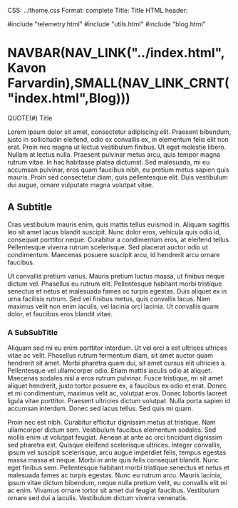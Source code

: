 CSS: ../theme.css
Format: complete
Title: Title
HTML header: <link rel="icon" type="image/png" href="../images/duck.png" />

#include "telemetry.html"
#include "utils.html"
#include "blog.html"

NAVBAR(NAV_LINK("../index.html",Kavon Farvardin),SMALL(NAV_LINK_CRNT("index.html",Blog)))
====================

<!-- handy guide: https://github.com/fletcher/MultiMarkdown/wiki/MultiMarkdown-Syntax-Guide -->

QUOTE(#) Title

Lorem ipsum dolor sit amet, consectetur adipiscing elit. Praesent bibendum, justo in sollicitudin eleifend, odio ex convallis ex, in elementum felis elit non erat. Proin nec magna ut lectus vestibulum finibus. Ut eget molestie libero. Nullam at lectus nulla. Praesent pulvinar metus arcu, quis tempor magna rutrum vitae. In hac habitasse platea dictumst. Sed malesuada, mi eu accumsan pulvinar, eros quam faucibus nibh, eu pretium metus sapien quis mauris. Proin sed consectetur diam, quis pellentesque elit. Duis vestibulum dui augue, ornare vulputate magna volutpat vitae.

## A Subtitle

Cras vestibulum mauris enim, quis mattis tellus euismod in. Aliquam sagittis leo sit amet lacus blandit suscipit. Nunc dolor eros, vehicula quis odio id, consequat porttitor neque. Curabitur a condimentum eros, at eleifend tellus. Pellentesque viverra rutrum scelerisque. Sed placerat auctor odio ut condimentum. Maecenas posuere suscipit arcu, id hendrerit arcu ornare faucibus.

Ut convallis pretium varius. Mauris pretium luctus massa, ut finibus neque dictum vel. Phasellus eu rutrum elit. Pellentesque habitant morbi tristique senectus et netus et malesuada fames ac turpis egestas. Duis aliquet ex in urna facilisis rutrum. Sed vel finibus metus, quis convallis lacus. Nam maximus velit non enim iaculis, vel lacinia orci lacinia. Ut convallis quam dolor, et faucibus eros blandit vitae.

### A SubSubTitle

Aliquam sed mi eu enim porttitor interdum. Ut vel orci a est ultrices ultrices vitae ac velit. Phasellus rutrum fermentum diam, sit amet auctor quam hendrerit sit amet. Morbi pharetra quam dui, sit amet cursus elit ultricies a. Pellentesque vel ullamcorper odio. Etiam mattis iaculis odio at aliquet. Maecenas sodales nisl a eros rutrum pulvinar. Fusce tristique, mi sit amet aliquet hendrerit, justo tortor posuere ex, a faucibus ex odio et erat. Donec et mi condimentum, maximus velit ac, volutpat eros. Donec lobortis laoreet ligula vitae porttitor. Praesent ultricies dictum volutpat. Nulla porta sapien id accumsan interdum. Donec sed lacus tellus. Sed quis mi quam.

Proin nec est nibh. Curabitur efficitur dignissim metus at tristique. Nam ullamcorper dictum sem. Vestibulum faucibus elementum sodales. Sed mollis enim ut volutpat feugiat. Aenean at ante ac orci tincidunt dignissim sed pharetra est. Quisque eleifend scelerisque ultrices. Integer convallis, ipsum vel suscipit scelerisque, arcu augue imperdiet felis, tempus egestas massa massa et neque. Morbi in ante quis felis consequat blandit. Nunc eget finibus sem. Pellentesque habitant morbi tristique senectus et netus et malesuada fames ac turpis egestas. Nunc eu rutrum arcu. Mauris lacinia, ipsum vitae dictum bibendum, neque nulla pretium velit, eu convallis elit mi ac enim. Vivamus ornare tortor sit amet dui feugiat faucibus. Vestibulum ornare sed dui a iaculis. Vestibulum dictum viverra venenatis.
